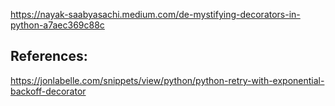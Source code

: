 https://nayak-saabyasachi.medium.com/de-mystifying-decorators-in-python-a7aec369c88c

## References:
https://jonlabelle.com/snippets/view/python/python-retry-with-exponential-backoff-decorator



